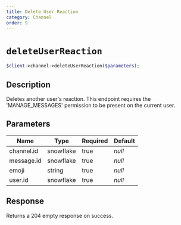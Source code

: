 ```yaml
---
title: Delete User Reaction
category: Channel
order: 9
---
```


# `deleteUserReaction`

```php
$client->channel->deleteUserReaction($parameters);
```

## Description

Deletes another user&#039;s reaction. This endpoint requires the &#039;MANAGE_MESSAGES&#039; permission to be present on the current user.

## Parameters


Name | Type | Required | Default
--- | --- | --- | ---
channel.id | snowflake | true | *null*
message.id | snowflake | true | *null*
emoji | string | true | *null*
user.id | snowflake | true | *null*

## Response

Returns a 204 empty response on success.

